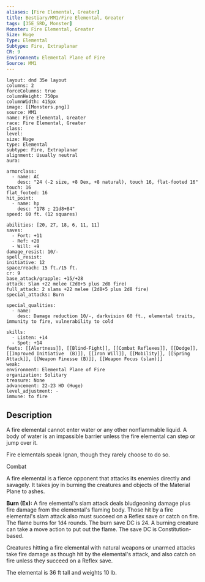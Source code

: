 ```yaml
---
aliases: [Fire Elemental, Greater]
title: Bestiary/MM1/Fire Elemental, Greater
tags: [35E_SRD, Monster]
Monster: Fire Elemental, Greater
Size: Huge
Type: Elemental
Subtype: Fire, Extraplanar
CR: 9
Environnent: Elemental Plane of Fire
Source: MM1
---
```


```statblock
layout: dnd 35e layout
columns: 2
forceColumns: true
columnHeight: 750px
columnWidth: 415px
image: [[Monsters.png]]
source: MM1
name: Fire Elemental, Greater
race: Fire Elemental, Greater
class: 
level: 
size: Huge
type: Elemental
subtype: Fire, Extraplanar
alignment: Usually neutral
aura: 

armorclass:
  - name: AC
    desc: "24 (-2 size, +8 Dex, +8 natural), touch 16, flat-footed 16"
touch: 16
flat_footed: 16
hit_point:
  - name: hp
    desc: "178 ; 21d8+84"
speed: 60 ft. (12 squares)

abilities: [20, 27, 18, 6, 11, 11]
saves:
  - Fort: +11
  - Ref: +20
  - Will: +9
damage_resist: 10/-
spell_resist: 
initiative: 12
space/reach: 15 ft./15 ft.
cr: 9
base_attack/grapple: +15/+28
attack: Slam +22 melee (2d8+5 plus 2d8 fire)
full_attack: 2 slams +22 melee (2d8+5 plus 2d8 fire)
special_attacks: Burn

special_qualities:
  - name: 
    desc: Damage reduction 10/-, darkvision 60 ft., elemental traits, immunity to fire, vulnerability to cold

skills:
  - Listen: +14
  - Spot: +14
feats: [[Alertness]], [[Blind-Fight]], [[Combat Reflexes]], [[Dodge]], [[Improved Initiative  (B)]], [[Iron Will]], [[Mobility]], [[Spring Attack]], [[Weapon Finesse (B)]], [[Weapon Focus (slam)]]
weak: 
environment: Elemental Plane of Fire
organization: Solitary
treasure: None
advancement: 22-23 HD (Huge)
level_adjustment: -
immune: to fire
```

## Description

<p>A fire elemental cannot enter water or any other nonflammable liquid. A body of water is an impassible barrier unless the fire elemental can step or jump over it.</p>
<p>Fire elementals speak Ignan, though they rarely choose to do so.</p>
<p>Combat</p>
<p>A fire elemental is a fierce opponent that attacks its enemies directly and savagely. It takes joy in burning the creatures and objects of the Material Plane to ashes.</p>
<p>
            <b>Burn (Ex):</b> A fire elemental's slam attack deals bludgeoning damage plus fire damage from the elemental's flaming body. Those hit by a fire elemental's slam attack also must succeed on a Reflex save or catch on fire. The flame burns for 1d4 rounds. The burn save DC is 24. A burning creature can take a move action to put out the flame. The save DC is Constitution- based.</p>
<p>Creatures hitting a fire elemental with natural weapons or unarmed attacks take fire damage as though hit by the elemental's attack, and also catch on fire unless they succeed on a Reflex save.</p>
<p>The elemental is 36 ft tall and weights 10 lb.</p>